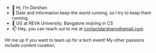- 👋 Hi, I’m Darshan
- 👀 Date and information keep the world running, so I try to keep them running.
- 🌱 UG at REVA University, Bangalore mojring in CS
- 📫 Hey, you can reach out to me at contactdarshanv@gmail.com

Hit me up if you want to team up for a tech event! My other passions include content curation, 

<!---
Diplo2by/Diplo2by is a ✨ special ✨ repository because its `README.md` (this file) appears on your GitHub profile.
You can click the Preview link to take a look at your changes.
--->
